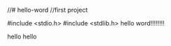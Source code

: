 //# hello-word
//first project


#include <stdio.h>
#include <stdlib.h>
hello word!!!!!!!!


hello
hello



